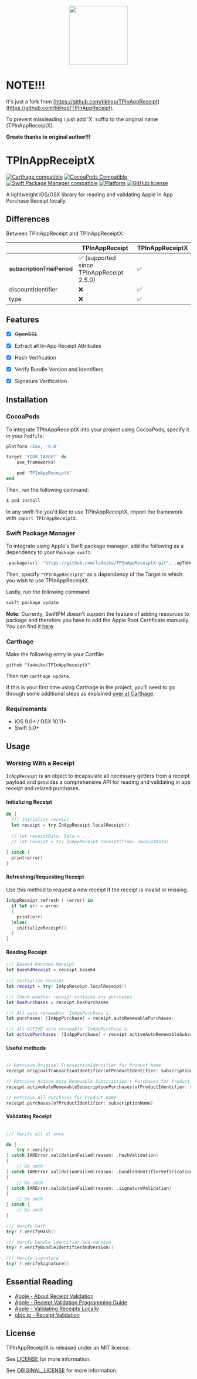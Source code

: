 <p align="center">
  <img height="160" src="https://github.com/tikhop/TPInAppReceiptX/blob/master/www/logo.png" />
</p>

# NOTE!!!
It's just a fork from  [https://github.com/tikhop/TPInAppReceipt](https://github.com/tikhop/TPInAppReceipt). 

To prevent missleading i just add 'X' suffix to the original name (TPInAppReceiptX). 

__Greate thanks to original author!!!__

# TPInAppReceiptX

[![Carthage compatible](https://img.shields.io/badge/Carthage-compatible-4BC51D.svg?style=flat)](https://github.com/Carthage/Carthage)
[![CocoaPods Compatible](https://img.shields.io/cocoapods/v/TPInAppReceiptX.svg)](https://cocoapods.org/pods/TPInAppReceiptX)
[![Swift Package Manager compatible](https://img.shields.io/badge/Swift%20Package%20Manager-compatible-brightgreen.svg)](https://github.com/apple/swift-package-manager)
[![Platform](https://img.shields.io/cocoapods/p/TPInAppReceiptX.svg?style=flat)]()
[![GitHub license](https://img.shields.io/badge/license-MIT-blue.svg)](https://raw.githubusercontent.com/ladeiko/TPInAppReceiptX/master/LICENSE)

A lightweight iOS/OSX library for reading and validating Apple In App Purchase Receipt locally.

## Differences

Between TPInAppReceipt and TPInAppReceiptX:

|                                 |  TPInAppReceipt |  TPInAppReceiptX |
|---------------------------------|-----------------|------------------|
| ~~subscriptionTrialPeriod~~    |       ✅ (supported since TPInAppReceipt 2.5.0)       |       ✅         |
| discountIdentifier |       ❌        |       ✅         |
| type |       ❌        |       ✅         |


## Features

- [x] ~~OpenSSL~~
- [x] Extract all In-App Receipt Attributes
- [x] Hash Verification
- [x] Verify Bundle Version and Identifiers
- [x] Signature Verification


Installation
------------

### CocoaPods

To integrate TPInAppReceiptX into your project using CocoaPods, specify it in your `Podfile`:

```ruby
platform :ios, '9.0'

target 'YOUR_TARGET' do
    use_frameworks!

    pod 'TPInAppReceiptX'
end

```

Then, run the following command:

```bash
$ pod install
```

In any swift file you'd like to use TPInAppReceiptX, import the framework with `import TPInAppReceiptX`.

### Swift Package Manager

To integrate using Apple's Swift package manager, add the following as a dependency to your `Package.swift`:

```swift
.package(url: "https://github.com/ladeiko/TPInAppReceiptX.git", .upToNextMajor(from: "2.5.0"))
```

Then, specify `"TPInAppReceiptX"` as a dependency of the Target in which you wish to use TPInAppReceiptX.

Lastly, run the following command:
```swift
swift package update
```

**Note:**
Currenty, SwiftPM doesn't support the feature of adding resources to package and therefore you have to add the Apple Root Certificate manually. You can find it [here](https://www.apple.com/certificateauthority/). 


### Carthage

Make the following entry in your Cartfile:

```
github "ladeiko/TPInAppReceiptX" 
```

Then run `carthage update`.

If this is your first time using Carthage in the project, you'll need to go through some additional steps as explained [over at Carthage](https://github.com/Carthage/Carthage#adding-frameworks-to-an-application).


### Requirements

- iOS 9.0+ / OSX 10.11+
- Swift 5.0+

Usage
-------------

### Working With a Receipt

`InAppReceipt` is an object to incapsulate all necessary getters from a receipt payload and provides a comprehensive API for reading and validating in app receipt and related purchases.

#### Initializing Receipt

```swift
do {
  /// Initialize receipt
  let receipt = try InAppReceipt.localReceipt() 
  
  // let receiptData: Data = ...
  // let receipt = try InAppReceipt.receipt(from: receiptData)
  
} catch {
  print(error)
}


```

#### Refreshing/Requesting Receipt

Use this method to request a new receipt if the receipt is invalid or missing. 

```swift
InAppReceipt.refresh { (error) in
  if let err = error
  {
    print(err)
  }else{
    initializeReceipt()
  }
}

```

#### Reading Receipt

```swift
/// Base64 Encoded Receipt
let base64Receipt = receipt.base64
  
/// Initialize receipt
let receipt = try! InAppReceipt.localReceipt() 

/// Check whether receipt contains any purchases
let hasPurchases = receipt.hasPurchases

/// All auto renewable `InAppPurchase`s,
let purchases: [InAppPurchase] = receipt.autoRenewablePurchases: 

/// all ACTIVE auto renewable `InAppPurchase`s,
let activePurchases: [InAppPurchase] = receipt.activeAutoRenewableSubscriptionPurchases: 

```

#### Useful methods

```swift

// Retrieve Original TransactionIdentifier for Product Name
receipt.originalTransactionIdentifier(ofProductIdentifier: subscriptionName)

// Retrieve Active Auto Renewable Subscription's Purchases for Product Name and Specific Date
receipt.activeAutoRenewableSubscriptionPurchases(ofProductIdentifier: subscriptionName, forDate: Date())

// Retrieve All Purchases for Product Name
receipt.purchases(ofProductIdentifier: subscriptionName)

```

#### Validating Receipt

```swift

/// Verify all at once

do {
    try r.verify()
} catch IARError.validationFailed(reason: .hashValidation) 
{
    // Do smth
} catch IARError.validationFailed(reason: .bundleIdentifierVefirication) 
{
    // Do smth
} catch IARError.validationFailed(reason: .signatureValidation) 
{
    // Do smth
} catch {
    // Do smth
}

/// Verify hash 
try? r.verifyHash()

/// Verify bundle identifier and version
try? r.verifyBundleIdentifierAndVersion()

/// Verify signature
try? r.verifySignature()

```

## Essential Reading
* [Apple - About Receipt Validation](https://developer.apple.com/library/content/releasenotes/General/ValidateAppStoreReceipt/Introduction.html)
* [Apple - Receipt Validation Programming Guide](https://developer.apple.com/library/content/releasenotes/General/ValidateAppStoreReceipt/Chapters/ReceiptFields.html#//apple_ref/doc/uid/TP40010573-CH106-SW1)
* [Apple - Validating Receipts Locally](https://developer.apple.com/library/content/releasenotes/General/ValidateAppStoreReceipt/Chapters/ValidateLocally.html)
* [objc.io - Receipt Validation](https://www.objc.io/issues/17-security/receipt-validation/)

## License

TPInAppReceiptX is released under an MIT license. 

See [LICENSE](https://github.com/ladeiko/TPInAppReceiptX/blob/master/LICENSE) for more information. 

See [ORIGINAL_LICENSE](https://github.com/tikhop/TPInAppReceipt/blob/master/LICENSE) for more information.
